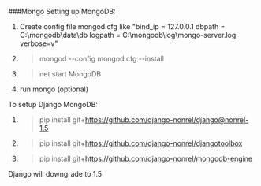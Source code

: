 ###Mongo
Setting up MongoDB:
1. Create config file mongod.cfg like
"bind_ip = 127.0.0.1
dbpath = C:\mongodb\data\db
logpath = C:\mongodb\log\mongo-server.log
verbose=v"
2. > mongod --config mongod.cfg --install

3. > net start MongoDB

4. run mongo (optional)


To setup Django MongoDB:

1. > pip install git+https://github.com/django-nonrel/django@nonrel-1.5

2. > pip install git+https://github.com/django-nonrel/djangotoolbox

3. > pip install git+https://github.com/django-nonrel/mongodb-engine


Django will downgrade to 1.5

